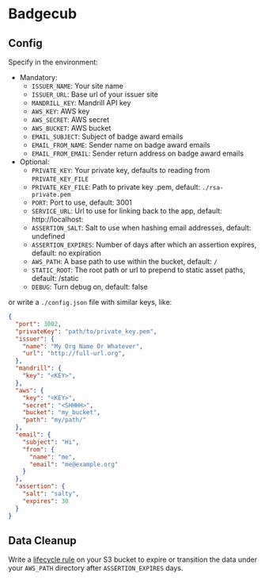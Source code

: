 # Badgecub

## Config

Specify in the environment:

* Mandatory:
    * `ISSUER_NAME`: Your site name
    * `ISSUER_URL`: Base url of your issuer site
    * `MANDRILL_KEY`: Mandrill API key
    * `AWS_KEY`: AWS key
    * `AWS_SECRET`: AWS secret
    * `AWS_BUCKET`: AWS bucket
    * `EMAIL_SUBJECT`: Subject of badge award emails
    * `EMAIL_FROM_NAME`: Sender name on badge award emails
    * `EMAIL_FROM_EMAIL`: Sender return address on badge award emails
* Optional:
    * `PRIVATE_KEY`: Your private key, defaults to reading from `PRIVATE_KEY_FILE`
    * `PRIVATE_KEY_FILE`: Path to private key .pem, default: `./rsa-private.pem`
    * `PORT`: Port to use, default: 3001
    * `SERVICE_URL`: Url to use for linking back to the app, default: http://localhost:<PORT>
    * `ASSERTION_SALT`: Salt to use when hashing email addresses, default: undefined
    * `ASSERTION_EXPIRES`: Number of days after which an assertion expires, default: no expiration
    * `AWS_PATH`: A base path to use within the bucket, default: `/`
    * `STATIC_ROOT`: The root path or url to prepend to static asset paths, default: /static
    * `DEBUG`: Turn debug on, default: false

or write a `./config.json` file with similar keys, like:

``` json
{
  "port": 3002,
  "privateKey": "path/to/private_key.pem",
  "issuer": {
    "name": "My Org Name Or Whatever",
    "url": "http://full-url.org",
  },
  "mandrill": {
    "key": "<KEY>",
  },
  "aws": {
    "key": "<KEY>",
    "secret": "<SHHHH>",
    "bucket": "my_bucket",
    "path": "my/path/"
  },
  "email": {
    "subject": "Hi",
    "from": {
      "name": "me",
      "email": "me@example.org"
    }
  },
  "assertion": {
    "salt": "salty",
    "expires": 30
  }
}
```

## Data Cleanup

Write a [lifecycle rule](http://docs.aws.amazon.com/AmazonS3/latest/dev/manage-lifecycle-using-console.html) on your S3 bucket to
expire or transition the data under your `AWS_PATH` directory after `ASSERTION_EXPIRES` days.
